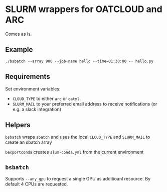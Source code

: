 # SLURM wrappers for OATCLOUD and ARC

Comes as is.

## Example

```./bsbatch --array 900 --job-name hello --time=01:30:00 -- hello.py```

## Requirements

Set environment variables:

* `CLOUD_TYPE` to either `arc` or `oatml`.
* `SLURM_MAIL` to your preferred email address to receive notifications (or e.g. a slack integration)

## Helpers

`bsbatch` wraps `sbatch` and uses the local `CLOUD_TYPE` and `SLURM_MAIL` to create an sbatch array

`bexportconda` creates `slum-conda.yml` from the current environment

## `bsbatch`

Supports `--any_gpu` to request a single GPU as additioanl resource.
By default 4 CPUs are requested.
